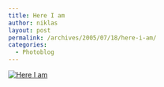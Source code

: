 ```yaml
---
title: Here I am
author: niklas
layout: post
permalink: /archives/2005/07/18/here-i-am/
categories:
  - Photoblog
---
```

<a href="http://blog.saers.com/photos/insects/265_6578.jpg" class="broken_link"><img src="http://blog.saers.com/photos/albums/insects/265_6578.sized.jpg" alt="Here I am" title="Here I am" /></a>